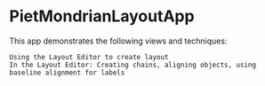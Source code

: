 # PietMondrianLayoutApp
This app demonstrates the following views and techniques:

    Using the Layout Editor to create layout
    In the Layout Editor: Creating chains, aligning objects, using baseline alignment for labels
